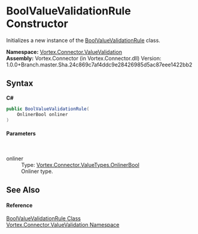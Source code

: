 # BoolValueValidationRule Constructor 
 

Initializes a new instance of the <a href="T_Vortex_Connector_ValueValidation_BoolValueValidationRule.md">BoolValueValidationRule</a> class.

**Namespace:**&nbsp;<a href="N_Vortex_Connector_ValueValidation.md">Vortex.Connector.ValueValidation</a><br />**Assembly:**&nbsp;Vortex.Connector (in Vortex.Connector.dll) Version: 1.0.0+Branch.master.Sha.24c869c7af4ddc9e28426985d5ac87eee1422bb2

## Syntax

**C#**<br />
``` C#
public BoolValueValidationRule(
	OnlinerBool onliner
)
```


#### Parameters
&nbsp;<dl><dt>onliner</dt><dd>Type: <a href="T_Vortex_Connector_ValueTypes_OnlinerBool.md">Vortex.Connector.ValueTypes.OnlinerBool</a><br />Onliner type.</dd></dl>

## See Also


#### Reference
<a href="T_Vortex_Connector_ValueValidation_BoolValueValidationRule.md">BoolValueValidationRule Class</a><br /><a href="N_Vortex_Connector_ValueValidation.md">Vortex.Connector.ValueValidation Namespace</a><br />